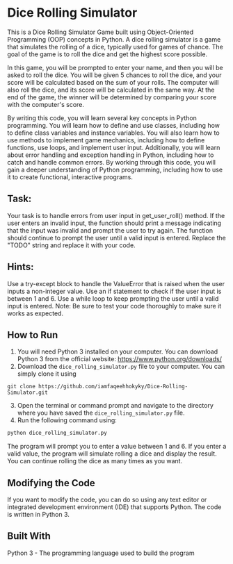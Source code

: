 # Dice Rolling Simulator

This is a Dice Rolling Simulator Game built using Object-Oriented Programming (OOP) concepts in Python. A dice rolling simulator is a game that simulates the rolling of a dice, typically used for games of chance. The goal of the game is to roll the dice and get the highest score possible.

In this game, you will be prompted to enter your name, and then you will be asked to roll the dice. You will be given 5 chances to roll the dice, and your score will be calculated based on the sum of your rolls. The computer will also roll the dice, and its score will be calculated in the same way. At the end of the game, the winner will be determined by comparing your score with the computer's score.

By writing this code, you will learn several key concepts in Python programming. You will learn how to define and use classes, including how to define class variables and instance variables. You will also learn how to use methods to implement game mechanics, including how to define functions, use loops, and implement user input. Additionally, you will learn about error handling and exception handling in Python, including how to catch and handle common errors. By working through this code, you will gain a deeper understanding of Python programming, including how to use it to create functional, interactive programs.

## Task:

Your task is to handle errors from user input in get_user_roll() method. If the user enters an invalid input, the function should print a message indicating that the input was invalid and prompt the user to try again. The function should continue to prompt the user until a valid input is entered.
Replace the "TODO" string and replace it with your code.

## Hints:

Use a try-except block to handle the ValueError that is raised when the user inputs a non-integer value.
Use an if statement to check if the user input is between 1 and 6.
Use a while loop to keep prompting the user until a valid input is entered.
Note:
Be sure to test your code thoroughly to make sure it works as expected.

## How to Run

1. You will need Python 3 installed on your computer. You can download Python 3 from the official website: https://www.python.org/downloads/
2. Download the `dice_rolling_simulator.py` file to your computer. You can simply clone it using

```git
git clone https://github.com/iamfaqeehhokyky/Dice-Rolling-Simulator.git
```

3. Open the terminal or command prompt and navigate to the directory where you have saved the `dice_rolling_simulator.py` file.
4. Run the following command using:

```py
python dice_rolling_simulator.py
```

The program will prompt you to enter a value between 1 and 6. If you enter a valid value, the program will simulate rolling a dice and display the result. You can continue rolling the dice as many times as you want.

## Modifying the Code

If you want to modify the code, you can do so using any text editor or integrated development environment (IDE) that supports Python. The code is written in Python 3.

## Built With

Python 3 - The programming language used to build the program
